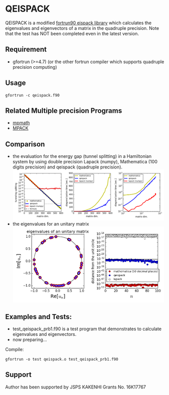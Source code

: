 # QEISPACK

QEISPACK is a modified [fortrun90 eispack library](https://people.sc.fsu.edu/~jburkardt/f_src/eispack/eispack.html) which calculates the eigenvalues and eigenvectors of a matrix in the quadruple precision.
Note that the test has NOT been completed even in the latest version.


## Requirement

- gfortrun (>=4.7) (or the other fortrun compiler which supports quadruple precision computing)

## Usage

    gfortrun -c qeispack.f90

## Related Multiple precision Programs

- [mpmath](http://mpmath.org/)
- [MPACK](http://mplapack.sourceforge.net/)

## Comparison
   
- the evaluation for the energy gap (tunnel splitting) in a Hamiltonian system by using double precision Lapack (numpy), Mathematica (100 digits precision) and qeispack (quadruple precision).
![comparison with lapack mathematica qeispack diagonalization routine](figs/compare-res.png)
- the eigenvalues for an unitary matrix 
![comparison for unitary matrxi](figs/unitary_eigenvalues.png)

## Examples and Tests:

- test_qeispack_prb1.f90 is a test program that demonstrates to calculate eigenvalues and eigenvectors.
- now preparing...

Compile:
    
    gfortrun -o test qeispack.o test_qeispack_prb1.f90

## Support

Author has been supported by JSPS KAKENHI Grants No. 16K17767
      